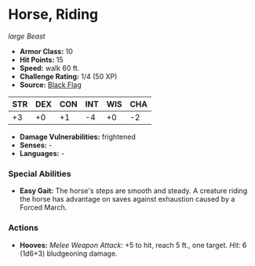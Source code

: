 # Horse, Riding

*large* *Beast*

- **Armor Class:** 10
- **Hit Points:** 15 
- **Speed:** walk 60 ft.
- **Challenge Rating:** 1/4 (50 XP)
- **Source:** [Black Flag](https://koboldpress.com/kpstore/product/tovrpg-pg-mv/)

| STR | DEX | CON | INT | WIS | CHA |
| --- | --- | --- | --- | --- | --- |
| +3 | +0 | +1 | -4 | +0 | -2 |

- **Damage Vulnerabilities:** frightened
- **Senses:** -
- **Languages:** -

### Special Abilities

- **Easy Gait:** The horse's steps are smooth and steady. A creature riding the horse has advantage on saves against exhaustion caused by a Forced March.

### Actions

- **Hooves:** _Melee Weapon Attack:_ +5 to hit, reach 5 ft., one target. _Hit:_ 6 (1d6+3) bludgeoning damage.
